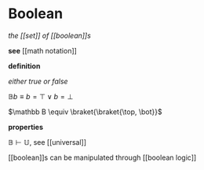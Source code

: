 # Boolean

_the [[set]] of [[boolean]]s_

**see** [[math notation]]

**definition**

_either true or false_

$\mathbb B b \equiv b = \top \lor b = \bot$

$\mathbb B \equiv \braket{\braket{\top, \bot}}$

**properties**

$\mathbb B \vdash \mathbb U$, see [[universal]]

[[boolean]]s can be manipulated through [[boolean logic]]
